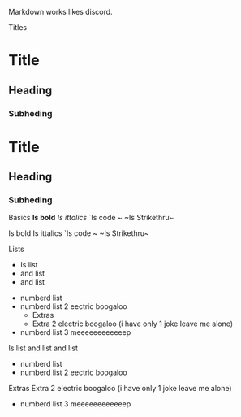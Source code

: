 Markdown works likes discord.

 Titles
# Title
## Heading
### Subheding

# Title
## Heading
### Subheding

 Basics
**Is bold**
*Is ittalics*
`Is code
~  ~Is Strikethru~


Is bold
Is ittalics
`Is code
~  ~Is Strikethru~

 Lists
- Is list
- and list
- and list

+ numberd list
+ numberd list 2 eectric boogaloo
  * Extras
  * Extra 2 electric boogaloo (i have only 1 joke leave me alone)
+ numberd list 3 meeeeeeeeeeeep


Is list
and list
and list

+ numberd list
+ numberd list 2 eectric boogaloo
  
Extras
Extra 2 electric boogaloo (i have only 1 joke leave me alone)
+ numberd list 3 meeeeeeeeeeeep
